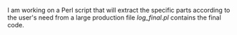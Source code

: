 I am working on a Perl script that will extract the specific parts according to the user's need from a large production file
*log_final.pl* contains the final code.
